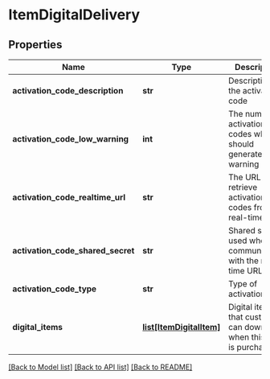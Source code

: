 # ItemDigitalDelivery

## Properties
Name | Type | Description | Notes
------------ | ------------- | ------------- | -------------
**activation_code_description** | **str** | Description of the activation code | [optional] 
**activation_code_low_warning** | **int** | The number of activation codes whcih should generate a warning email | [optional] 
**activation_code_realtime_url** | **str** | The URL to retrieve activation codes from in real-time | [optional] 
**activation_code_shared_secret** | **str** | Shared secret used when communicating with the real-time URL | [optional] 
**activation_code_type** | **str** | Type of activation code | [optional] 
**digital_items** | [**list[ItemDigitalItem]**](ItemDigitalItem.md) | Digital items that customer can download when this item is purchased | [optional] 

[[Back to Model list]](../README.md#documentation-for-models) [[Back to API list]](../README.md#documentation-for-api-endpoints) [[Back to README]](../README.md)


